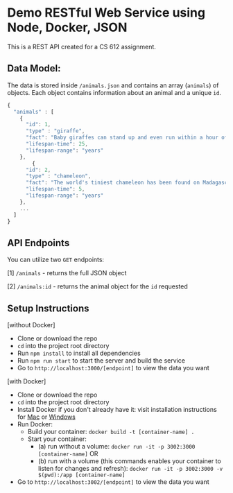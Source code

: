 # Demo RESTful Web Service using Node, Docker, JSON

This is a REST API created for a CS 612 assignment.

## Data Model:

The data is stored inside `/animals.json` and contains an array (`animals`) of objects. Each object contains information about an animal and a unique `id`.

```javascript
{
  "animals" : [
    {
      "id": 1,
      "type" : "giraffe",
      "fact": "Baby giraffes can stand up and even run within a hour of being born.",
      "lifespan-time": 25,
      "lifespan-range": "years"
    },
        {
      "id": 2,
      "type" : "chameleon",
      "fact": "The world's tiniest chameleon has been found on Madagascar.",
      "lifespan-time": 5,
      "lifespan-range": "years"
    },
    ...
  ]
}
```

## API Endpoints

You can utilize two `GET` endpoints:

[1] `/animals` - returns the full JSON object

[2] `/animals:id` - returns the animal object for the `id` requested

## Setup Instructions

[without Docker]
- Clone or download the repo
- `cd` into the project root directory
- Run `npm install` to install all dependencies
- Run `npm run start` to start the server and build the service
- Go to `http://localhost:3000/[endpoint]` to view the data you want

[with Docker]
- Clone or download the repo
- `cd` into the project root directory
- Install Docker if you don't already have it: visit installation instructions for [Mac](https://docs.docker.com/docker-for-mac/install/) or [Windows](https://docs.docker.com/docker-for-windows/install/)
- Run Docker:
  - Build your container: `docker build -t [container-name] .`
  - Start your container:
    - (a) run without a volume: `docker run -it -p 3002:3000 [container-name]` OR
    - (b) run with a volume (this commands enables your container to listen for changes and refresh): `docker run -it -p 3002:3000 -v $(pwd):/app [container-name]`
- Go to `http://localhost:3002/[endpoint]` to view the data you want